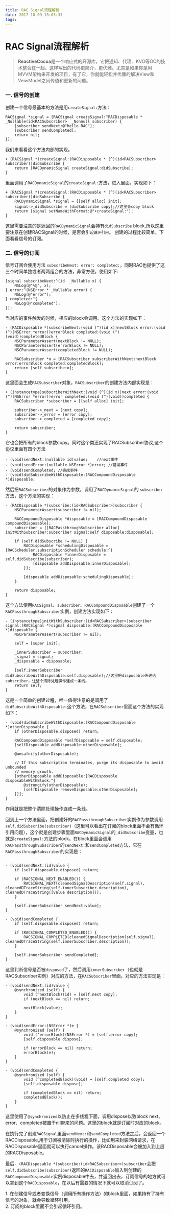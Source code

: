 ```yaml
---
title: RAC Signal流程解析
date: 2017-10-09 15:03:33
tags:
---
```


# RAC Signal流程解析
> **ReactiveCocoa**是一个响应式的开源库，它把通知、代理、KVO等OC的技术整合在一起。这样写出的代码更简介，更优雅。尤其是如果你是用MVVM架构来开发的项目，有了它，你就能轻松并优雅的解决View和VeiwModel之间传值和更新的问题。

### 一. 信号的创建
创建一个信号最基本的方法是用`createSignal:`方法：
```objc
RACSignal *signal = [RACSignal createSignal:^RACDisposable * _Nullable(id<RACSubscriber>  _Nonnull subscriber) {
    [subscriber sendNext:@"hello RAC"];
    [subscriber sendCompleted];
    return nil;
}];
```
我们来看看这个方法内部的实现。
```objc
+ (RACSignal *)createSignal:(RACDisposable * (^)(id<RACSubscriber> subscriber))didSubscribe {
	return [RACDynamicSignal createSignal:didSubscribe];
}
```
里面调用了`RACDynamicSignal`的`createSignal:`方法，进入里面，实现如下：
```objc
+ (RACSignal *)createSignal:(RACDisposable * (^)(id<RACSubscriber> subscriber))didSubscribe {
	RACDynamicSignal *signal = [[self alloc] init];
	signal->_didSubscribe = [didSubscribe copy];//这里会copy block
	return [signal setNameWithFormat:@"+createSignal:"];
}
```
这里需要注意的是返回的`RACDynamicSignal`会持有`didSubscribe` block,所以这里要注意在创建RACSignal的时候，是否会引`起循环引用`。
创建的过程比较简单。下面看看信号的订阅。

### 二. 信号的订阅
信号订阅会使用方法 `subscribeNext: error: completed:`，同时RAC也提供了这三个时间单独或者两两组合的方法，非常方便。使用如下:
```objc
[signal subscribeNext:^(id  _Nullable x) {
    NSLog(@"%@", x);
} error:^(NSError * _Nullable error) {
    NSLog(@"error");
} completed:^{
    NSLog(@"completed");
}];
```
当对应的事件触发的时候，相应的block会调用。这个方法的实现如下：

```objc
- (RACDisposable *)subscribeNext:(void (^)(id x))nextBlock error:(void (^)(NSError *error))errorBlock completed:(void (^)(void))completedBlock {
	NSCParameterAssert(nextBlock != NULL);
	NSCParameterAssert(errorBlock != NULL);
	NSCParameterAssert(completedBlock != NULL);
	
	RACSubscriber *o = [RACSubscriber subscriberWithNext:nextBlock error:errorBlock completed:completedBlock];
	return [self subscribe:o];
}
```
这里面会生成`RACSubscriber`对象，`RACSubscriber`的创建方法内部实现是：
```objc
+ (instancetype)subscriberWithNext:(void (^)(id x))next error:(void (^)(NSError *error))error completed:(void (^)(void))completed {
	RACSubscriber *subscriber = [[self alloc] init];

	subscriber->_next = [next copy];
	subscriber->_error = [error copy];
	subscriber->_completed = [completed copy];

	return subscriber;
}
```
它也会把所有的block参数copy。同时这个类还实现了RACSubscriber协议,这个协议里面有四个方法
```objc
- (void)sendNext:(nullable id)value;	//next事件
- (void)sendError:(nullable NSError *)error; //错误事件
- (void)sendCompleted; //完成事件
- (void)didSubscribeWithDisposable:(RACCompoundDisposable *)disposable;
```
然后把`RACSubscriber`的对象作为参数，调用了`RACDynamicSignal`的 `subscribe:`方法，这个方法的实现：
```objc
- (RACDisposable *)subscribe:(id<RACSubscriber>)subscriber {
	NSCParameterAssert(subscriber != nil);

	RACCompoundDisposable *disposable = [RACCompoundDisposable compoundDisposable];
	subscriber = [[RACPassthroughSubscriber alloc] initWithSubscriber:subscriber signal:self disposable:disposable];

	if (self.didSubscribe != NULL) {
		RACDisposable *schedulingDisposable = [RACScheduler.subscriptionScheduler schedule:^{
			RACDisposable *innerDisposable = self.didSubscribe(subscriber);
			[disposable addDisposable:innerDisposable];
		}];

		[disposable addDisposable:schedulingDisposable];
	}
	
	return disposable;
}
```
这个方法使用`RACSignal`、`subscriber`、`RACCompoundDisposable`创建了一个`RACPassthroughSubscriber`实例，创建方法实现如下：
```objc
- (instancetype)initWithSubscriber:(id<RACSubscriber>)subscriber signal:(RACSignal *)signal disposable:(RACCompoundDisposable *)disposable {
	NSCParameterAssert(subscriber != nil);

	self = [super init];

	_innerSubscriber = subscriber;
	_signal = signal;
	_disposable = disposable;

	[self.innerSubscriber didSubscribeWithDisposable:self.disposable];//这里把disposable传递给subscriber，让整个清除处理操作连成一条线。
	return self;
}
```
这是一个简单的创建过程，唯一值得注意的是调用了`didSubscribeWithDisposable:`这个方法，在`RACSubscriber`里面这个方法的实现如下：
```objc
- (void)didSubscribeWithDisposable:(RACCompoundDisposable *)otherDisposable {
	if (otherDisposable.disposed) return;

	RACCompoundDisposable *selfDisposable = self.disposable;
	[selfDisposable addDisposable:otherDisposable];

	@unsafeify(otherDisposable);

	// If this subscription terminates, purge its disposable to avoid unbounded
	// memory growth.
	[otherDisposable addDisposable:[RACDisposable disposableWithBlock:^{
		@strongify(otherDisposable);
		[selfDisposable removeDisposable:otherDisposable];
	}]];
}
```
作用就是把整个清除处理操作连成一条线。

回到上一个方法里面，把创建好的`RACPassthroughSubscriber`实例作为参数调用`self.didSubscribe(subscriber)`（这里可以看出在订阅的block里面不会有循环引用问题），这个就是创建步骤里面`RACDynamicSignal`的`_didSubscribe`变量，也就是`createSignal:`方法的block。在block里面会调用`RACPassthroughSubscriber`的`sendNext:`和`sendCompleted`方法，它在`RACPassthroughSubscriber`的实现是：
```objc
```
```objc
- (void)sendNext:(id)value {
	if (self.disposable.disposed) return;

	if (RACSIGNAL_NEXT_ENABLED()) {
		RACSIGNAL_NEXT(cleanedSignalDescription(self.signal), cleanedDTraceString(self.innerSubscriber.description), cleanedDTraceString([value description]));
	}

	[self.innerSubscriber sendNext:value];
}

- (void)sendCompleted {
	if (self.disposable.disposed) return;

	if (RACSIGNAL_COMPLETED_ENABLED()) {
		RACSIGNAL_COMPLETED(cleanedSignalDescription(self.signal), cleanedDTraceString(self.innerSubscriber.description));
	}

	[self.innerSubscriber sendCompleted];
}
```
这里判断信号是否被`disposed`了，然后调用`innerSubscriber`（也就是RACSubscriber实例）对应的方法，在`RACSubscriber`里面。对应的方法实现是：
```objc
- (void)sendNext:(id)value {
	@synchronized (self) {
		void (^nextBlock)(id) = [self.next copy];
		if (nextBlock == nil) return;

		nextBlock(value);
	}
}

- (void)sendError:(NSError *)e {
	@synchronized (self) {
		void (^errorBlock)(NSError *) = [self.error copy];
		[self.disposable dispose];

		if (errorBlock == nil) return;
		errorBlock(e);
	}
}

- (void)sendCompleted {
	@synchronized (self) {
		void (^completedBlock)(void) = [self.completed copy];
		[self.disposable dispose];

		if (completedBlock == nil) return;
		completedBlock();
	}
}
```
这里使用了`@synchronized`以防止在多线程下面，调用dispose以致block next、error、completed被置于nil带来的问题。这里的block就是订阅时对应的block。

在执行完了创建`RACSignal`里面`sendNext:`和`sendCompleted`方法之后，会返回一个RACDisposable,用于订阅被清除时执行的操作，比如用来封装网络请求，在RACDisposable里面就可以执行cancel操作。该RACDisposable会被加入到上层的RACDisposable。

最后`- (RACDisposable *)subscribe:(id<RACSubscriber>)subscriber`会把`self.didSubscribe(subscriber)`返回的`RACDisposable`加入到创建的`RACCompoundDisposable`实例disposable中去，并返回出去，订阅信号的地方就可以拿到这个`RACDisposable`，在以后有需要的情况下就可以取消订阅了。

<div class="tip">
    <div>1. 在创建信号或者变换信号（调用所有操作方法）的block里面，如果持有了持有信号的对象，就会导致循环引用。</div>
    <div>2. 订阅的block里面不会引起循环引用。  </div>
</div>
